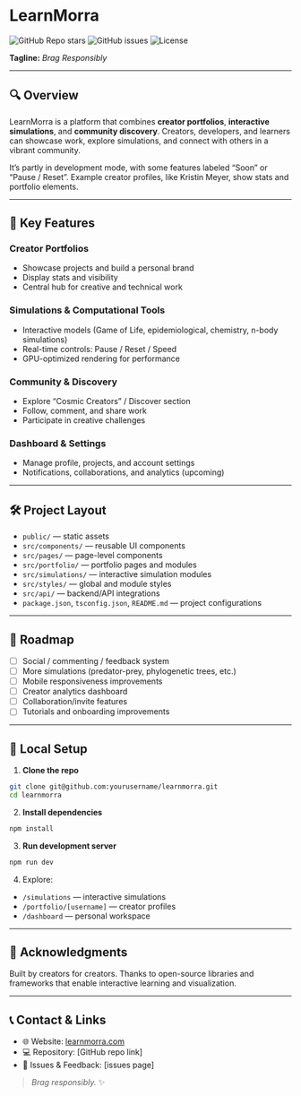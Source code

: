 # LearnMorra

![GitHub Repo stars](https://img.shields.io/github/stars/safemstf/thrive?style=for-the-badge)
![GitHub issues](https://img.shields.io/github/issues/safemstf/thrive?style=for-the-badge)
![License](https://img.shields.io/github/license/safemstf/thrive?style=for-the-badge)


**Tagline:** *Brag Responsibly*

---

## 🔍 Overview

LearnMorra is a platform that combines **creator portfolios**, **interactive simulations**, and **community discovery**. Creators, developers, and learners can showcase work, explore simulations, and connect with others in a vibrant community.

It’s partly in development mode, with some features labeled “Soon” or “Pause / Reset”. Example creator profiles, like Kristin Meyer, show stats and portfolio elements.

---

## 🚀 Key Features

### Creator Portfolios

* Showcase projects and build a personal brand
* Display stats and visibility
* Central hub for creative and technical work

### Simulations & Computational Tools

* Interactive models (Game of Life, epidemiological, chemistry, n-body simulations)
* Real-time controls: Pause / Reset / Speed
* GPU-optimized rendering for performance

### Community & Discovery

* Explore “Cosmic Creators” / Discover section
* Follow, comment, and share work
* Participate in creative challenges

### Dashboard & Settings

* Manage profile, projects, and account settings
* Notifications, collaborations, and analytics (upcoming)

---

## 🛠️ Project Layout

* `public/` — static assets
* `src/components/` — reusable UI components
* `src/pages/` — page-level components
* `src/portfolio/` — portfolio pages and modules
* `src/simulations/` — interactive simulation modules
* `src/styles/` — global and module styles
* `src/api/` — backend/API integrations
* `package.json`, `tsconfig.json`, `README.md` — project configurations

---

## 🧭 Roadmap

* [ ] Social / commenting / feedback system
* [ ] More simulations (predator-prey, phylogenetic trees, etc.)
* [ ] Mobile responsiveness improvements
* [ ] Creator analytics dashboard
* [ ] Collaboration/invite features
* [ ] Tutorials and onboarding improvements

---

## 🧪 Local Setup

1. **Clone the repo**

```bash
git clone git@github.com:yourusername/learnmorra.git
cd learnmorra
```

2. **Install dependencies**

```bash
npm install
```

3. **Run development server**

```bash
npm run dev
```

4. Explore:

* `/simulations` — interactive simulations
* `/portfolio/[username]` — creator profiles
* `/dashboard` — personal workspace

---

## 🙌 Acknowledgments

Built by creators for creators. Thanks to open-source libraries and frameworks that enable interactive learning and visualization.

---

## 📞 Contact & Links

* 🌐 Website: [learnmorra.com](https://learnmorra.com)
* 💻 Repository: [GitHub repo link]
* 🧩 Issues & Feedback: [issues page]

> *Brag responsibly.* ✨
